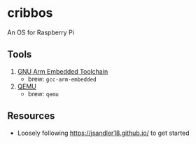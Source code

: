 # cribbos
An OS for Raspberry Pi
## Tools
1. [GNU Arm Embedded Toolchain](https://developer.arm.com/tools-and-software/open-source-software/developer-tools/gnu-toolchain/gnu-rm/downloads)
   - brew: `gcc-arm-embedded`
2. [QEMU](https://www.qemu.org/download/)
   - brew: `qemu`



## Resources
- Loosely following https://jsandler18.github.io/ to get started